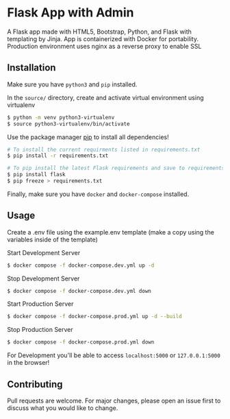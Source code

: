 # Flask App with Admin

A Flask app made with HTML5, Bootstrap, Python, and Flask with templating by Jinja.
App is containerized with Docker for portability.
Production environment uses nginx as a reverse proxy to enable SSL

## Installation

Make sure you have `python3` and `pip` installed.

In the `source/` directory, create and activate virtual environment using virtualenv
```bash
$ python -m venv python3-virtualenv
$ source python3-virtualenv/bin/activate
```

Use the package manager [pip](https://pip.pypa.io/en/stable/) to install all dependencies!

```bash
# To install the current requirments listed in requirements.txt
$ pip install -r requirements.txt

# To pip install the latest Flask requirements and save to requirements.txt
$ pip install flask
$ pip freeze > requirements.txt
```

Finally, make sure you have `docker` and `docker-compose` installed.

## Usage

Create a .env file using the example.env template (make a copy using the variables inside of the template)

Start Development Server
```bash
$ docker compose -f docker-compose.dev.yml up -d
```

Stop Development Server
```bash
$ docker compose -f docker-compose.dev.yml down
```

Start Production Server
```bash
$ docker compose -f docker-compose.prod.yml up -d --build
```

Stop Production Server
```bash
$ docker compose -f docker-compose.prod.yml down
```


For Development you'll be able to access `localhost:5000` or `127.0.0.1:5000` in the browser! 


## Contributing

Pull requests are welcome. For major changes, please open an issue first to discuss what you would like to change.
